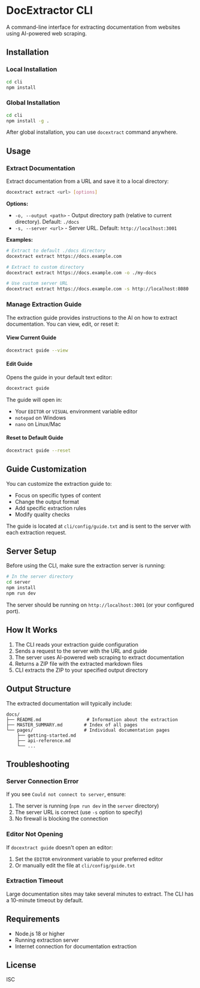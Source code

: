 # DocExtractor CLI

A command-line interface for extracting documentation from websites using AI-powered web scraping.

## Installation

### Local Installation

```bash
cd cli
npm install
```

### Global Installation

```bash
cd cli
npm install -g .
```

After global installation, you can use `docextract` command anywhere.

## Usage

### Extract Documentation

Extract documentation from a URL and save it to a local directory:

```bash
docextract extract <url> [options]
```

**Options:**
- `-o, --output <path>` - Output directory path (relative to current directory). Default: `./docs`
- `-s, --server <url>` - Server URL. Default: `http://localhost:3001`

**Examples:**

```bash
# Extract to default ./docs directory
docextract extract https://docs.example.com

# Extract to custom directory
docextract extract https://docs.example.com -o ./my-docs

# Use custom server URL
docextract extract https://docs.example.com -s http://localhost:8080
```

### Manage Extraction Guide

The extraction guide provides instructions to the AI on how to extract documentation. You can view, edit, or reset it:

#### View Current Guide

```bash
docextract guide --view
```

#### Edit Guide

Opens the guide in your default text editor:

```bash
docextract guide
```

The guide will open in:
- Your `EDITOR` or `VISUAL` environment variable editor
- `notepad` on Windows
- `nano` on Linux/Mac

#### Reset to Default Guide

```bash
docextract guide --reset
```

## Guide Customization

You can customize the extraction guide to:
- Focus on specific types of content
- Change the output format
- Add specific extraction rules
- Modify quality checks

The guide is located at `cli/config/guide.txt` and is sent to the server with each extraction request.

## Server Setup

Before using the CLI, make sure the extraction server is running:

```bash
# In the server directory
cd server
npm install
npm run dev
```

The server should be running on `http://localhost:3001` (or your configured port).

## How It Works

1. The CLI reads your extraction guide configuration
2. Sends a request to the server with the URL and guide
3. The server uses AI-powered web scraping to extract documentation
4. Returns a ZIP file with the extracted markdown files
5. CLI extracts the ZIP to your specified output directory

## Output Structure

The extracted documentation will typically include:

```
docs/
├── README.md                 # Information about the extraction
├── MASTER_SUMMARY.md        # Index of all pages
└── pages/                   # Individual documentation pages
    ├── getting-started.md
    ├── api-reference.md
    └── ...
```

## Troubleshooting

### Server Connection Error

If you see `Could not connect to server`, ensure:
1. The server is running (`npm run dev` in the `server` directory)
2. The server URL is correct (use `-s` option to specify)
3. No firewall is blocking the connection

### Editor Not Opening

If `docextract guide` doesn't open an editor:
1. Set the `EDITOR` environment variable to your preferred editor
2. Or manually edit the file at `cli/config/guide.txt`

### Extraction Timeout

Large documentation sites may take several minutes to extract. The CLI has a 10-minute timeout by default.

## Requirements

- Node.js 18 or higher
- Running extraction server
- Internet connection for documentation extraction

## License

ISC
